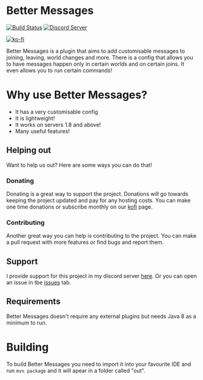 # Better Messages

[![Build Status](https://ci.imjustdoom.com/job/Better-Messages/badge/icon?style=flat-square)](https://ci.imjustdoom.com/job/Better-Messages)
[![Discord Server](https://img.shields.io/discord/979589333524820018?color=7289da&label=DISCORD&style=flat-square&logo=appveyor)](https://discord.gg/k8RcgxpnBS)

[![ko-fi](https://ko-fi.com/img/githubbutton_sm.svg)](https://ko-fi.com/L3L64M1TB)

Better Messages is a plugin that aims to add customisable messages to joining, leaving, world changes and more. There is a config that allows you to have messages happen only in certain worlds and on certain joins. It even allows you to run certain commands!

# Why use Better Messages?

- It has a very customisable config
- It is lightweight!
- It works on servers 1.8 and above!
- Many useful features!

## Helping out
Want to help us out? Here are some ways you can do that!

### Donating
Donating is a great way to support the project. Donations will go towards keeping the project updated and pay for any hosting costs. You can make one time donations or subscribe monthly on our [kofi](https://ko-fi.com/justdoom) page.

### Contributing
Another great way you can help is contributing to the project. You can make a pull request with more features or find bugs and report them.

## Support
I provide support for this project in my discord server [here](https://discord.gg/wVCSqV7ptB). Or you can open an issue in tbe [issues](https://github.com/JustDoom/Better-Messages/issues) tab.

## Requirements
Better Messages doesn't require any external plugins but needs Java 8 as a minimum to run.

# Building
To build Better Messages you need to import it into your favourite IDE and run `mvn package` and it will apear in a folder called "out".
